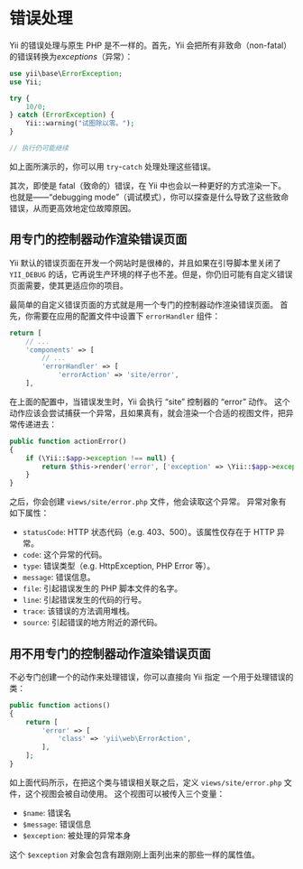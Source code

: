 错误处理
==============

Yii 的错误处理与原生 PHP 是不一样的。首先，Yii 会把所有非致命（non-fatal）的错误转换为*exceptions*（异常）：

```php
use yii\base\ErrorException;
use Yii;

try {
	10/0;
} catch (ErrorException) {
	Yii::warning("试图除以零。");
}

// 执行仍可能继续
```

如上面所演示的，你可以用 `try`-`catch` 处理处理这些错误。

其次，即使是 fatal（致命的）错误，在 Yii 中也会以一种更好的方式渲染一下。也就是——“debugging mode”（调试模式），你可以探查是什么导致了这些致命错误，从而更高效地定位故障原因。

用专门的控制器动作渲染错误页面
-------------------------------------------------

Yii 默认的错误页面在开发一个网站时是很棒的，并且如果在引导脚本里关闭了 `YII_DEBUG` 的话，它再说生产环境的样子也不差。但是，你仍旧可能有自定义错误页面需要，使其更适应你的项目。

最简单的自定义错误页面的方式就是用一个专门的控制器动作渲染错误页面。
首先，你需要在应用的配置文件中设置下 `errorHandler` 组件：

```php
return [
    // ...
    'components' => [
        // ...
        'errorHandler' => [
            'errorAction' => 'site/error',
    ],
```

在上面的配置中，当错误发生时，Yii 会执行 “site” 控制器的 “error” 动作。
这个动作应该会尝试捕获一个异常，且如果真有，就会渲染一个合适的视图文件，把异常传递进去：

```php
public function actionError()
{
    if (\Yii::$app->exception !== null) {
        return $this->render('error', ['exception' => \Yii::$app->exception]);
    }
}
```

之后，你会创建 `views/site/error.php` 文件，他会读取这个异常。
异常对象有如下属性：

- `statusCode`: HTTP 状态代码（e.g. 403、500）。该属性仅存在于 HTTP 异常。
- `code`: 这个异常的代码。
- `type`: 错误类型（e.g. HttpException, PHP Error 等）。
- `message`: 错误信息。
- `file`: 引起错误发生的 PHP 脚本文件的名字。
- `line`: 引起错误发生的代码的行号。
- `trace`: 该错误的方法调用堆栈。
- `source`: 引起错误的地方附近的源代码。

用不用专门的控制器动作渲染错误页面
------------------------------------------------------

不必专门创建一个的动作来处理错误，你可以直接向 Yii 指定
一个用于处理错误的类：

```php
public function actions()
{
    return [
        'error' => [
            'class' => 'yii\web\ErrorAction',
        ],
    ];
}
```

如上面代码所示，在把这个类与错误相关联之后，定义 `views/site/error.php` 文件，这个视图会被自动使用。
这个视图可以被传入三个变量：

- `$name`: 错误名
- `$message`: 错误信息
- `$exception`: 被处理的异常本身

这个 `$exception` 对象会包含有跟刚刚上面列出来的那些一样的属性值。
